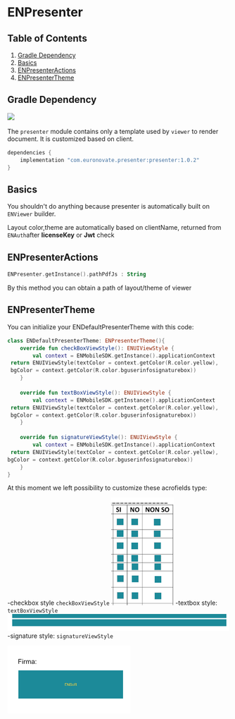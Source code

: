 # ENPresenter

## Table of Contents

1. [Gradle Dependency](#gradle-dependency)
2. [Basics](#basics)
3. [ENPresenterActions](#ENPresenterActions)
4. [ENPresenterTheme](#ENPresenterTheme)

## Gradle Dependency

![](https://badgen.net/badge/stable/1.0.2/blue)

The `presenter` module contains only a template used by `viewer` to render document. It is customized based on client.

```gradle
dependencies {
    implementation "com.euronovate.presenter:presenter:1.0.2"
}
```
## Basics

You shouldn't do anything because presenter is automatically built on `ENViewer` builder.

Layout color,theme are automatically based on clientName, returned from `ENAuth`after **licenseKey** or **Jwt** check

## ENPresenterActions

```kotlin
ENPresenter.getInstance().pathPdfJs : String
```
By this method you can obtain a path of layout/theme of viewer

## ENPresenterTheme

You can initialize your ENDefaultPresenterTheme with this code:

```kotlin
class ENDefaultPresenterTheme: ENPresenterTheme(){  
    override fun checkBoxViewStyle(): ENUIViewStyle {  
        val context = ENMobileSDK.getInstance().applicationContext  
 return ENUIViewStyle(textColor = context.getColor(R.color.yellow),  
 bgColor = context.getColor(R.color.bguserinfosignaturebox))  
    }  
  
    override fun textBoxViewStyle(): ENUIViewStyle {  
        val context = ENMobileSDK.getInstance().applicationContext  
 return ENUIViewStyle(textColor = context.getColor(R.color.yellow),  
 bgColor = context.getColor(R.color.bguserinfosignaturebox))  
    }  
  
    override fun signatureViewStyle(): ENUIViewStyle {  
        val context = ENMobileSDK.getInstance().applicationContext  
 return ENUIViewStyle(textColor = context.getColor(R.color.yellow),   
bgColor = context.getColor(R.color.bguserinfosignaturebox))  
    }  
}
```

At this moment we left possibility to customize these acrofields type:

-checkbox style `checkBoxViewStyle`
![checkbox](checkbox.png)
-textbox style: `textBoxViewStyle`
![textfield](textfield.png)
-signature style: `signatureViewStyle`

![signaturefield](signaturefield.png)

